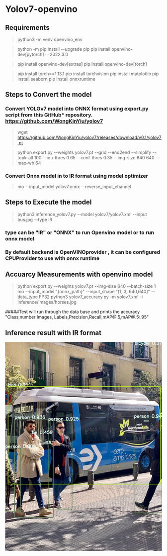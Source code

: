 # Yolov7-openvino

## Requirements

>	python3 -m venv openvino_env

>	python -m pip install --upgrade pip
>	pip install openvino-dev[pytorch]==2022.3.0

>	pip install openvino-dev[extras]
>	pip install openvino-dev[torch]

>	pip install torch==1.13.1
>	pip install torchvision
>	pip install matplotlib
>	pip install seaborn
>	pip install onnxruntime



## Steps to Convert the model
### Convert YOLOv7 model into ONNX format using export.py script from this GitHub* repository. https://github.com/WongKinYiu/yolov7
>	wget https://github.com/WongKinYiu/yolov7/releases/download/v0.1/yolov7.pt

>	python export.py --weights yolov7.pt --grid --end2end --simplify --topk-all 100 --iou-thres 0.65 --conf-thres 0.35 --img-size 640 640 --max-wh 64

### Convert Onnx model in to IR format using model optimizer

>	mo --input_model yolov7.onnx --reverse_input_channel

## Steps to Execute the model

>	 python3 inference_yolov7.py --model yolov7/yolov7.xml --input bus.jpg --type IR

### type can be "IR" or "ONNX" to run Openvino model or to run onnx model
### By default backend is OpenVINOprovider , it can be configured CPUProvider to use with onnx runtime

## Accuarcy Measurements with openvino model

>	python export.py --weights yolov7.pt --img-size 640 --batch-size 1
>	mo --input_model "{onnx_path}"  --input_shape "[1, 3, 640,640]"  --data_type FP32
>	python3 yolov7_accuracy.py -m yolov7.xml -i inference/images/horses.jpg

#####Test will run through the data base and prints the accuracy "Class,number Images, Labels,Precision,Recall,mAP@.5,mAP@.5:.95"


## Inference result with IR format

![Screenshot](bus.jpeg)
